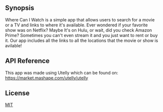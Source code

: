 ## Synopsis

Where Can I Watch is a simple app that allows users to search for a movie
or a TV and links to where it's available. Ever wondered if your favorite show was on Netflix? Maybe It's on Hulu, or wait, did you check Amazon Prime? Sometimes you can't even stream it and you just want to rent or buy it. Our app includes all the links to all the locations that the movie or show is avilable!

## API Reference

This app was made using Utelly which can be found on: https://market.mashape.com/utelly/utelly


## License

[MIT](https://github.com/PrasidhaT/Where-Can-I-Watch-/blob/master/LICENSE)
